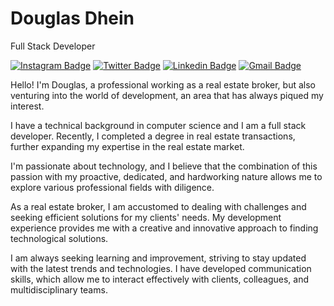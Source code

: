 # Douglas Dhein

Full Stack Developer

[![Instagram Badge](https://img.shields.io/badge/-@douglasdhein-00875f?style=flat-square&labelColor=00875f&logo=twitter&logoColor=white&link=https://instagram.com/douglasdhein)](https://instagram.com/douglasdhein)
[![Twitter Badge](https://img.shields.io/badge/-@douglasdhein-00875f?style=flat-square&labelColor=00875f&logo=twitter&logoColor=white&link=https://twitter.com/douglasdhein)](https://twitter.com/douglasdhein) 
[![Linkedin Badge](https://img.shields.io/badge/-Douglas%20Dhein-00875f?style=flat-square&logo=Linkedin&logoColor=white&link=https://www.linkedin.com/in/douglas-dhein-08359227a/)](https://www.linkedin.com/in/douglas-dhein-08359227a/) 
[![Gmail Badge](https://img.shields.io/badge/-douglaswdhein@gmail.com-00875f?style=flat-square&logo=Gmail&logoColor=white&link=mailto:douglaswdhein@gmail.com)](mailto:douglaswdhein@gmail.com)

Hello! I'm Douglas, a professional working as a real estate broker, but also venturing into the world of development, an area that has always piqued my interest.

I have a technical background in computer science and I am a full stack developer. Recently, I completed a degree in real estate transactions, further expanding my expertise in the real estate market.

I'm passionate about technology, and I believe that the combination of this passion with my proactive, dedicated, and hardworking nature allows me to explore various professional fields with diligence.

As a real estate broker, I am accustomed to dealing with challenges and seeking efficient solutions for my clients' needs. My development experience provides me with a creative and innovative approach to finding technological solutions.

I am always seeking learning and improvement, striving to stay updated with the latest trends and technologies. I have developed communication skills, which allow me to interact effectively with clients, colleagues, and multidisciplinary teams.
